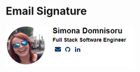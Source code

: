 # Email Signature

<img src="https://raw.githubusercontent.com/andreeasimona/email-signature/master/preview.PNG" alt="E-mail" /></a>
